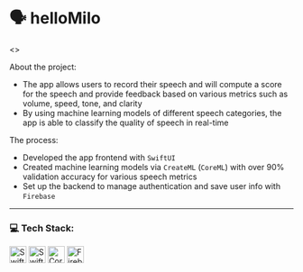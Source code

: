 # 🗣️ helloMilo

<>

About the project:
- The app allows users to record their speech and will compute a score for the speech and provide feedback based on various metrics such as volume, speed, tone, and clarity
- By using machine learning models of different speech categories, the app is able to classify the quality of speech in real-time

The process:
- Developed the app frontend with `SwiftUI`
- Created machine learning models via `CreateML` (`CoreML`) with over 90% validation accuracy for various speech metrics
- Set up the backend to manage authentication and save user info with `Firebase`

---

### 💻 Tech Stack: 
<img src="https://img.shields.io/badge/Swift-F05138?style=flat&logo=swift&logoColor=white" height="30" alt = "Swift" /> <img src="https://img.shields.io/badge/-SwiftUI-001b96?style=flat&logo=swift&logoColor=white" height="30" alt = "SwiftUI" />
<img src="https://img.shields.io/badge/-CoreML-026998?style=flat&logo=apple&logoColor=white" height="30" alt = "CoreML" />
<img src="https://img.shields.io/badge/-Firebase-f58411?style=flat&logo=firebase&logoColor=FFCA28" height="30" alt = "Firebase" /> 
